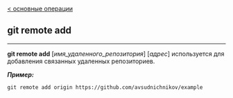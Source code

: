 [< основные операции](./basis%20operation.md)

## git remote add
___

**git remote add** [*имя_удаленного_репозитория*] [*адрес*] используется для добавления связанных удаленных репозиториев.

***Пример:***

`
git remote add origin https://github.com/avsudnichnikov/example `